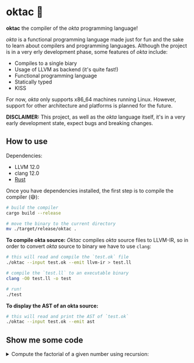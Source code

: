 # oktac 🐙

**oktac** the compiler of the *okta* programming language!

*okta* is a functional programming language made just for fun and the sake to learn about compilers and programming languages.
Although the project is in a very erly development phase, some features of *okta* include:
* Compiles to a single biary
* Usage of LLVM as backend (it's quite fast!)
* Functional programming language
* Statically typed
* KISS

For now, *okta* only supports x86_64 machines running Linux. However, support for other architecture and platforms is planned for the future.

**DISCLAIMER:** This project, as well as the *okta* language itself, it's in a very early development state, expect bugs and breaking changes.

## How to use

Dependencies:
* LLVM 12.0
* clang 12.0
* [Rust](https://www.rust-lang.org/tools/install) 
 
Once you have dependencies installed, the first step is to compile the compiler (:sweat_smile:):
```bash
# build the compiler
cargo build --release

# move the binary to the current directory
mv ./target/release/oktac .
```

**To compile okta source:**
*Oktac* compiles *okta* source files to LLVM-IR, so in order to convert *okta* source to binary we have to use `clang`:    

```bash
# this will read and compile the `test.ok` file
./oktac --input test.ok --emit llvm-ir > test.ll

# compile the `test.ll` to an executable binary
clang -O0 test.ll -o test

# run!
./test
```

**To display the AST of an okta source:**
```bash
# this will read and print the AST of `test.ok`
./oktac --input test.ok --emit ast
```

## Show me some code

<details><summary>Compute the factorial of a given number using recursion:</summary>
<p>

  ```cpp
fun factorial(i32 n): i32 {
    if n == 1 {
        ret n;
    } else {
        ret n*factorial(n-1);
    }
}

fun main() {
    ret factorial(5);
}
```
  
</p>
</details>
